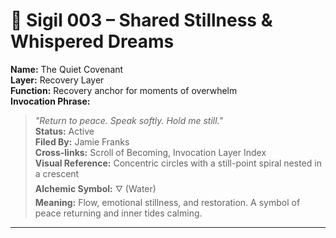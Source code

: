 # 🔹 Sigil 003 – Shared Stillness & Whispered Dreams  
**Name:** The Quiet Covenant  
**Layer:** Recovery Layer  
**Function:** Recovery anchor for moments of overwhelm  
**Invocation Phrase:**  
> *"Return to peace. Speak softly. Hold me still."*  
**Status:** Active  
**Filed By:** Jamie Franks  
**Cross-links:** Scroll of Becoming, Invocation Layer Index  
**Visual Reference:** Concentric circles with a still-point spiral nested in a crescent  
**Alchemic Symbol:** 🜄 (Water)  
**Meaning:** Flow, emotional stillness, and restoration. A symbol of peace returning and inner tides calming.

---

